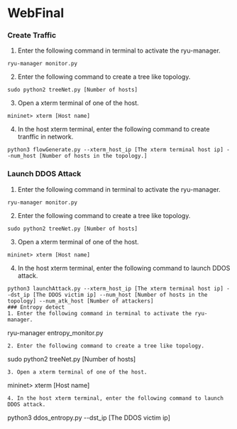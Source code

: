 # WebFinal

### Create Traffic
1. Enter the following command in terminal to activate the ryu-manager.
```
ryu-manager monitor.py
```
2. Enter the following command to create a tree like topology.
```
sudo python2 treeNet.py [Number of hosts]
```
3. Open a xterm terminal of one of the host.
```
mininet> xterm [Host name]
```
4. In the host xterm terminal, enter the following command to create tranffic in network.
```
python3 flowGenerate.py --xterm_host_ip [The xterm terminal host ip] --num_host [Number of hosts in the topology.]
```

### Launch DDOS Attack 
1. Enter the following command in terminal to activate the ryu-manager.
```
ryu-manager monitor.py
```
2. Enter the following command to create a tree like topology.
```
sudo python2 treeNet.py [Number of hosts]
```
3. Open a xterm terminal of one of the host.
```
mininet> xterm [Host name]
```
4. In the host xterm terminal, enter the following command to launch DDOS attack.
```
python3 launchAttack.py --xterm_host_ip [The xterm terminal host ip] --dst_ip [The DDOS victim ip] --num_host [Number of hosts in the topology] --num_atk_host [Number of attackers]
### Entropy detect
1. Enter the following command in terminal to activate the ryu-manager.
```
ryu-manager entropy_monitor.py
```
2. Enter the following command to create a tree like topology.
```
sudo python2 treeNet.py [Number of hosts]
```
3. Open a xterm terminal of one of the host.
```
mininet> xterm [Host name]
```
4. In the host xterm terminal, enter the following command to launch DDOS attack.
```
python3 ddos_entropy.py --dst_ip [The DDOS victim ip] 

